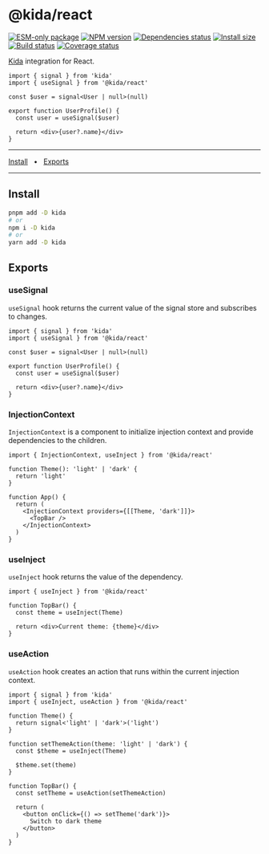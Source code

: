# @kida/react

[![ESM-only package][package]][package-url]
[![NPM version][npm]][npm-url]
[![Dependencies status][deps]][deps-url]
[![Install size][size]][size-url]
[![Build status][build]][build-url]
[![Coverage status][coverage]][coverage-url]

[package]: https://img.shields.io/badge/package-ESM--only-ffe536.svg
[package-url]: https://nodejs.org/api/esm.html

[npm]: https://img.shields.io/npm/v/%40kida%2Freact.svg
[npm-url]: https://npmjs.com/package/@kida/react

[deps]: https://img.shields.io/librariesio/release/npm/%40kida%2Freact
[deps-url]: https://libraries.io/npm/%40kida%2Freact/tree

[size]: https://deno.bundlejs.com/badge?q=%40kida%2Freact
[size-url]: https://bundlejs.com/?q=%40kida%2Freact

[build]: https://img.shields.io/github/actions/workflow/status/TrigenSoftware/nanoviews/tests.yml?branch=main
[build-url]: https://github.com/TrigenSoftware/nanoviews/actions

[coverage]: https://img.shields.io/codecov/c/github/TrigenSoftware/nanoviews.svg
[coverage-url]: https://app.codecov.io/gh/TrigenSoftware/nanoviews

[Kida](packages/kida#readme) integration for React.

```tsx
import { signal } from 'kida'
import { useSignal } from '@kida/react'

const $user = signal<User | null>(null)

export function UserProfile() {
  const user = useSignal($user)

  return <div>{user?.name}</div>
}
```

<hr />
<a href="#install">Install</a>
<span>&nbsp;&nbsp;•&nbsp;&nbsp;</span>
<a href="#exports">Exports</a>
<br />
<hr />

## Install

```bash
pnpm add -D kida
# or
npm i -D kida
# or
yarn add -D kida
```

## Exports

### useSignal

`useSignal` hook returns the current value of the signal store and subscribes to changes.

```tsx
import { signal } from 'kida'
import { useSignal } from '@kida/react'

const $user = signal<User | null>(null)

export function UserProfile() {
  const user = useSignal($user)

  return <div>{user?.name}</div>
}
```

### InjectionContext

`InjectionContext` is a component to initialize injection context and provide dependencies to the children.

```tsx
import { InjectionContext, useInject } from '@kida/react'

function Theme(): 'light' | 'dark' {
  return 'light'
}

function App() {
  return (
    <InjectionContext providers={[[Theme, 'dark']]}>
      <TopBar />
    </InjectionContext>
  )
}
```

### useInject

`useInject` hook returns the value of the dependency.

```tsx
import { useInject } from '@kida/react'

function TopBar() {
  const theme = useInject(Theme)

  return <div>Current theme: {theme}</div>
}
```

### useAction

`useAction` hook creates an action that runs within the current injection context.

```tsx
import { signal } from 'kida'
import { useInject, useAction } from '@kida/react'

function Theme() {
  return signal<'light' | 'dark'>('light')
}

function setThemeAction(theme: 'light' | 'dark') {
  const $theme = useInject(Theme)

  $theme.set(theme)
}

function TopBar() {
  const setTheme = useAction(setThemeAction)

  return (
    <button onClick={() => setTheme('dark')}>
      Switch to dark theme
    </button>
  )
}
```
